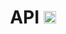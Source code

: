 <h1 align="center">
  API
  <img alt="Logo 639" src="https://639app.com/_nuxt/img/logo.54e5dcc.svg" height="20px" />
</h1>
